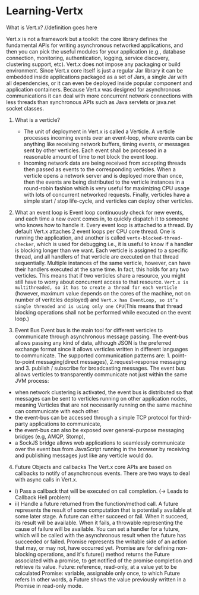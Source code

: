 # Learning-Vertx

What is Vert.x?
//definition goes here

Vert.x is not a framework but a toolkit: the core library defines the fundamental APIs for writing asynchronous networked applications, and then you can pick the useful modules for your application (e.g., database connection, monitoring, authentication, logging, service discovery, clustering support, etc).
Vert.x does not impose any packaging or build environment. Since Vert.x core itself is just a regular Jar library it can be embedded inside applications packaged as a set of Jars, a single Jar with all dependencies, or it can even be deployed inside popular component and application containers.
Because Vert.x was designed for asynchronous communications it can deal with more concurrent network connections with less threads than synchronous APIs such as Java servlets or java.net socket classes.

1. What is a verticle? 
   - The unit of deployment in Vert.x is called a Verticle. A verticle processes incoming events over an event-loop, where events can be anything like receiving network buffers, timing events, or messages sent by other verticles. Each event shall be processed in a reasonable amount of time to not block the event loop.
   - Incoming network data are being received from accepting threads then passed as events to the corresponding verticles. When a verticle opens a network server and is deployed more than once, then the events are being distributed to the verticle instances in a round-robin fashion which is very useful for maximizing CPU usage with lots of concurrent networked requests. Finally, verticles have a simple start / stop life-cycle, and verticles can deploy other verticles.
2. What an event loop is
Event loop continuously check for new events, and each time a new event comes in, to quickly dispatch it to someone who knows how to handle it.
Every event loop is attached to a thread. By default Vert.x attaches 2 event loops per CPU core thread. One is running the application, and another is called `vertx-blocked-thread-checker`, which is used for debugging i.e., it is useful to know if a handler is blocking longer than we want.
Each verticle is assigned to a specific thread, and all handlers of that verticle are executed on that thread sequentially.  Multiple instances of the same verticle, however, can have their handlers executed at the same time. In fact, this holds for any two verticles. This means that if two verticles share a resource, you might still have to worry about concurrent access to that resource.
`Vert.x is multithreaded, so it has to create a thread for each verticle` (however, maximum value depends on the cores of the machine, not on number of veritcles deployed) and `Vert.x has EventLoop, so it’s single threaded and is using only one CPU`(This means that thread blocking operations shall not be performed while executed on the event loop.)

3. Event Bus
Event bus is the main tool for different verticles to communicate through asynchronous message passing. The event-bus allows passing any kind of data, although JSON is the preferred exchange format since it allows verticles written in different languages to communicate. The supported communication patterns are: 1. point-to-point messaging(direct messages), 2.request-response messaging and 3. publish / subscribe for broadcasting messages.
The event bus allows verticles to transparently communicate not just within the same JVM process:
- when network clustering is activated, the event bus is distributed so that messages can be sent to verticles running on other application nodes, meaning Verticles that are not necessarily running on the same machine can communicate with each other.
- the event-bus can be accessed through a simple TCP protocol for third-party applications to communicate,
- the event-bus can also be exposed over general-purpose messaging bridges (e.g, AMQP, Stomp),
- a SockJS bridge allows web applications to seamlessly communicate over the event bus from JavaScript running in the browser by receiving and publishing messages just like any verticle would do.
4. Future Objects and callbacks
The Vert.x core APIs are based on callbacks to notify of asynchronous events. 
There are two ways to deal with async calls in Vert.x.
- i) Pass a callback that will be executed on call completion. (-> Leads to Callback Hell problem)
- ii) Handle a future returned from the function/method call.
A future represents the result of some computation that is potentially available at some later stage. A future can either succeed or fail. When it succeed, its result will be available. When it fails, a throwable representing the cause of failure will be available. You can set a handler for a future, which will be called with the asynchronous result when the future has succeeded or failed.
Promise represents the writable side of an action that may, or may not, have occurred yet. Promise are for defining non-blocking operations, and it's future() method returns the Future associated with a promise, to get notified of the promise completion and retrieve its value.
Future: reference, read-only, at a value yet to be calculated
Promise: variable, assignable only once, to which Future refers
In other words, a Future shows the value previously written in a Promise in read-only mode.
